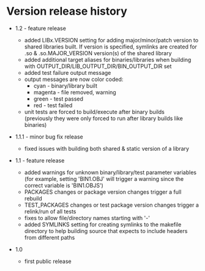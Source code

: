 # Version release history
* 1.2 - feature release
   * added LIBx.VERSION setting for adding major/minor/patch version to shared libraries built.  If version is specified, symlinks are created for .so & .so.MAJOR_VERSION version(s) of the shared library
   * added additional target aliases for binaries/libraries when building with OUTPUT_DIR/LIB_OUTPUT_DIR/BIN_OUTPUT_DIR set
   * added test failure output message
   * output messages are now color coded:
      * cyan - binary/library built
      * magenta - file removed, warning
      * green - test passed
      * red - test failed
   * unit tests are forced to build/execute after binary builds<br>(previously they were only forced to run after library builds like binaries)

* 1.1.1 - minor bug fix release
   * fixed issues with building both shared & static version of a library

* 1.1 - feature release
   * added warnings for unknown binary/library/test parameter variables<br>(for example, setting 'BIN1.OBJ' will trigger a warning since the correct variable is 'BIN1.OBJS')
   * PACKAGES changes or package version changes trigger a full rebuild
   * TEST_PACKAGES changes or test package version changes trigger a relink/run of all tests
   * fixes to allow file/directory names starting with '-'
   * added SYMLINKS setting for creating symlinks to the makefile directory to help building source that expects to include headers from different paths

* 1.0
   * first public release
